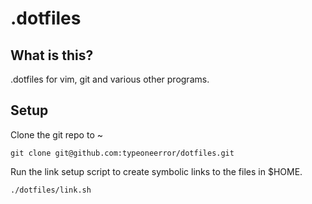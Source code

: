 # .dotfiles

## What is this?

.dotfiles for vim, git and various other programs.

## Setup

Clone the git repo to ~

    git clone git@github.com:typeoneerror/dotfiles.git

Run the link setup script to create symbolic links to the files in $HOME.

    ./dotfiles/link.sh
